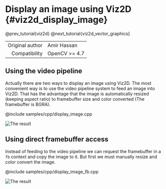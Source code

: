 # Display an image using Viz2D {#viz2d_display_image}

@prev_tutorial{viz2d}
@next_tutorial{viz2d_vector_graphics}

|    |    |
| -: | :- |
| Original author | Amir Hassan |
| Compatibility | OpenCV >= 4.7 |

## Using the video pipeline
Actually there are two ways to display an image using Viz2D. The most convenient way is to use the video pipeline system to feed an image into Viz2D. That has the advantage that the image is automatically resized (keeping aspect ratio) to framebuffer size and color converted (The framebuffer is BGRA).

@include samples/cpp/display_image.cpp

![The result](doc/display_image.png)

## Using direct framebuffer access
Instead of feeding to the video pipeline we can request the framebuffer in a ```fb``` context and copy the image to it. But first we must manually resize and color convert the image.

@include samples/cpp/display_image_fb.cpp

![The result](doc/display_image_fb.png)
